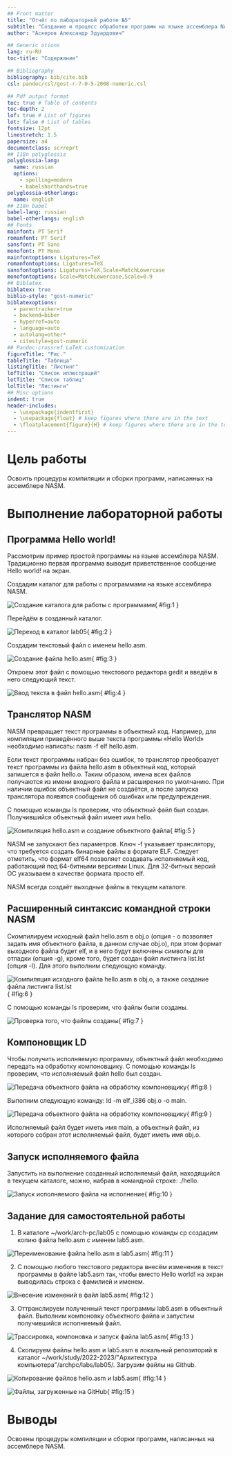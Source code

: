 ```yaml
---
## Front matter
title: "Отчёт по лабораторной работе №5"
subtitle: "Создание и процесс обработки программ на языке ассемблера NASM"
author: "Аскеров Алекcандр Эдуардович"

## Generic otions
lang: ru-RU
toc-title: "Содержание"

## Bibliography
bibliography: bib/cite.bib
csl: pandoc/csl/gost-r-7-0-5-2008-numeric.csl

## Pdf output format
toc: true # Table of contents
toc-depth: 2
lof: true # List of figures
lot: false # List of tables
fontsize: 12pt
linestretch: 1.5
papersize: a4
documentclass: scrreprt
## I18n polyglossia
polyglossia-lang:
  name: russian
  options:
	- spelling=modern
	- babelshorthands=true
polyglossia-otherlangs:
  name: english
## I18n babel
babel-lang: russian
babel-otherlangs: english
## Fonts
mainfont: PT Serif
romanfont: PT Serif
sansfont: PT Sans
monofont: PT Mono
mainfontoptions: Ligatures=TeX
romanfontoptions: Ligatures=TeX
sansfontoptions: Ligatures=TeX,Scale=MatchLowercase
monofontoptions: Scale=MatchLowercase,Scale=0.9
## Biblatex
biblatex: true
biblio-style: "gost-numeric"
biblatexoptions:
  - parentracker=true
  - backend=biber
  - hyperref=auto
  - language=auto
  - autolang=other*
  - citestyle=gost-numeric
## Pandoc-crossref LaTeX customization
figureTitle: "Рис."
tableTitle: "Таблица"
listingTitle: "Листинг"
lofTitle: "Список иллюстраций"
lotTitle: "Список таблиц"
lolTitle: "Листинги"
## Misc options
indent: true
header-includes:
  - \usepackage{indentfirst}
  - \usepackage{float} # keep figures where there are in the text
  - \floatplacement{figure}{H} # keep figures where there are in the text
---
```


# Цель работы

Освоить процедуры компиляции и сборки программ, написанных на ассемблере NASM.

# Выполнение лабораторной работы

## Программа Hello world!

Рассмотрим пример простой программы на языке ассемблера NASM. Традиционно первая программа выводит приветственное сообщение Hello world! на экран.

Создадим каталог для работы с программами на языке ассемблера NASM.

![Создание каталога для работы с программами](image/1.png){ #fig:1 }

Перейдём в созданный каталог.

![Переход в каталог lab05](image/2.png){ #fig:2 }

Создадим текстовый файл с именем hello.asm.

![Создание файла hello.asm](image/3.png){ #fig:3 }

Откроем этот файл с помощью текстового редактора gedit и введём в него следующий текст.

![Ввод текста в файл hello.asm](image/4.png){ #fig:4 }

## Транслятор NASM

NASM превращает текст программы в объектный код. Например, для компиляции приведённого выше текста программы «Hello World» необходимо написать: nasm -f elf hello.asm.

Если текст программы набран без ошибок, то транслятор преобразует текст программы из файла hello.asm в объектный код, который запишется в файл hello.o. Таким образом, имена всех файлов получаются из имени входного файла и расширения по умолчанию. При наличии ошибок объектный файл не создаётся, а после запуска транслятора появятся сообщения об ошибках или предупреждения.

С помощью команды ls проверим, что объектный файл был создан. Получившийся объектный файл имеет имя hello.

![Компиляция hello.asm и создание объектного файла](image/5.png){ #fig:5 }

NASM не запускают без параметров. Ключ -f указывает транслятору, что требуется создать бинарные файлы в формате ELF. Следует отметить, что формат elf64 позволяет создавать исполняемый код, работающий под 64-битными версиями Linux. Для 32-битных версий ОС указываем в качестве формата просто elf.

NASM всегда создаёт выходные файлы в текущем каталоге.

## Расширенный синтаксис командной строки NASM

Скомпилируем исходный файл hello.asm в obj.o (опция - o позволяет задать имя объектного файла, в данном случае obj.o), при этом формат выходного файла будет elf, и в него будут включены символы для отладки (опция -g), кроме того, будет создан файл листинга list.lst (опция -l). Для этого выполним следующую команду.

![Компиляция исходного файла hello.asm в obj.o, а также создание файла листинга list.lst](image/6.png){ #fig:6 }

С помощью команды ls проверим, что файлы были созданы.

![Проверка того, что файлы созданы](image/7.png){ #fig:7 }

## Компоновщик LD

Чтобы получить исполняемую программу, объектный файл необходимо передать на обработку компоновщику. С помощью команды ls проверим, что исполняемый файл hello был создан.

![Передача объектного файла на обработку компоновщику](image/8.png){ #fig:8 }

Выполним следующую команду: ld -m elf_i386 obj.o -o main.

![Передача объектного файла на обработку компоновщику](image/9.png){ #fig:9 }

Исполняемый файл будет иметь имя main, а объектный файл, из которого собран этот исполняемый файл, будет иметь имя obj.o.

## Запуск исполняемого файла

Запустить на выполнение созданный исполняемый файл, находящийся в текущем каталоге, можно, набрав в командной строке: ./hello.

![Запуск исполняемого файла на исполнение](image/10.png){ #fig:10 }

## Задание для самостоятельной работы

1. В каталоге ~/work/arch-pc/lab05 с помощью команды cp создадим копию файла hello.asm с именем lab5.asm.

![Переименование файла hello.asm в lab5.asm](image/11.png){ #fig:11 }

2. С помощью любого текстового редактора внесём изменения в текст программы в файле lab5.asm так, чтобы вместо Hello world! на экран выводилась строка с фамилией и именем.

![Внесение изменений в файл lab5.asm](image/12.png){ #fig:12 }

3. Оттранслируем полученный текст программы lab5.asm в объектный файл. Выполним компоновку объектного файла и запустим получившийся исполняемый файл.

![Трассировка, компоновка и запуск файла lab5.asm](image/2.png){ #fig:13 }

4. Скопируем файлы hello.asm и lab5.asm в локальный репозиторий в каталог ~/work/study/2022-2023/"Архитектура компьютера"/archpc/labs/lab05/. Загрузим файлы на Github.

![Копирование файлов hello.asm и lab5.asm](image/14.png){ #fig:14 }

![Файлы, загруженные на GitHub](image/15.png){ #fig:15 }

# Выводы

Освоены процедуры компиляции и сборки программ, написанных на ассемблере NASM.

